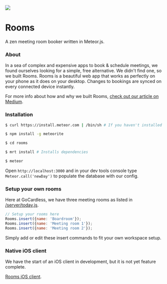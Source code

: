 <img src="http://f.cl.ly/items/3L2m1i1h442M2o2O3Y1Y/iPad_Air_H_iPhone_5s_V_SpcGr_sRGB.png"/>

# Rooms

A zen meeting room booker written in Meteor.js.


### About

In a sea of complex and expensive apps to book & schedule meetings, we found ourselves looking for a simple, free alternative. We didn't find one, so we built Rooms. Rooms is a beautiful web app that works as perfectly on your phone as it does on your desktop. Changes to bookings are synced on every connected device instantly. 

For more info about how and why we built Rooms, <a href="https://medium.com/@almonk/building-a-meeting-room-booking-app-in-7-hours-4f5534f9036a">check out our article on Medium</a>.

### Installation

```bash
$ curl https://install.meteor.com | /bin/sh # If you haven't installed meteor

$ npm install -g meteorite

$ cd rooms

$ mrt install # Installs dependencies

$ meteor
```
    
Open `http://localhost:3000` and in your dev tools console type `Meteor.call('newDay')` to populate the database with our config. 

### Setup your own rooms
Here at GoCardless, we have three meeting rooms as listed in <a href="https://github.com/gocardless/rooms/blob/master/server/today.js">/server/today.js</a>.

```javascript
// Setup your rooms here
Rooms.insert({name: 'Boardroom'});
Rooms.insert({name: 'Meeting room 1'});
Rooms.insert({name: 'Meeting room 2'});
```

Simply add or edit these insert commands to fit your own workspace setup.

### Native iOS client
We have the start of an iOS client in development, but it is not yet feature complete.

<a href="https://github.com/gocardless/rooms-ios">Rooms iOS client</a>.
